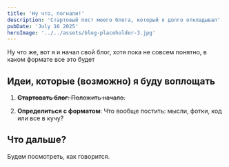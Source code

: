 ```yaml
---
title: 'Ну что, погнали!'
description: 'Стартовый пост моего блога, который я долго откладывал'
pubDate: 'July 16 2025'
heroImage: '../../assets/blog-placeholder-3.jpg'
---
```


Ну что же, вот я и начал свой блог, хотя пока не совсем понятно, в каком формате все это будет

## Идеи, которые (возможно) я буду воплощать

1. ~~**Стартовать блог**: Положить начало.~~

2. **Определиться с форматом**: Что вообще постить: мысли, фотки, код или все в кучу?

## Что дальше?

Будем посмотреть, как говорится.

